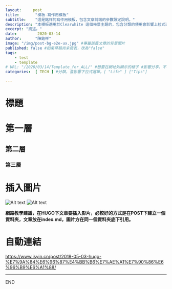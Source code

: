 ```yaml
---
layout:     post
title:       "模板-寫作用模板" 
subtitle:    "這是銘祥的寫作用模板，包含文章前端的參數設定說明。"
description: "本模板適用於Clearwhite 這個佈景主題的，包含分類的使用會影響上拉式選單選項，POST背景顯示圖片，以及其他尚未測試出來的功能"
excerpt: "摘述。"
date:         2020-03-14
author:      "陳銘祥"
image: "/img/post-bg-e2e-ux.jpg" #專屬該篇文章的背景圖片
published: false #如果草稿尚未發表，改為"false"
tags:
    - test
    - template
# URL: "/2020/03/14/Template_for_ALL/" #想要在網址列顯示的樣子 #影響分享，不使用
categories:  [ TECH ] #分類，會影響下拉式選單。[ "Life" ] ["Tips"]

---
```

# 標題
# 第一層
## 第二層
### 第三層

# 插入圖片
![Alt text](/path/to/img.jpg)
![Alt text](https://cdn.mos.cms.futurecdn.net/vChK6pTy3vN3KbYZ7UU7k3-650-80.jpg)

**網路教學建議，在HUGO下文章要插入影片，必較好的方式是在POST下建立一個資料夾，文章放在index.md，圖片方在同一個資料夾底下引用。**
# 自動連結
<https://www.isyin.cn/post/2018-05-03-hugo-%E7%9A%84%E6%96%87%E4%BB%B6%E7%AE%A1%E7%90%86%E6%96%B9%E6%A1%88/>

--------
END
